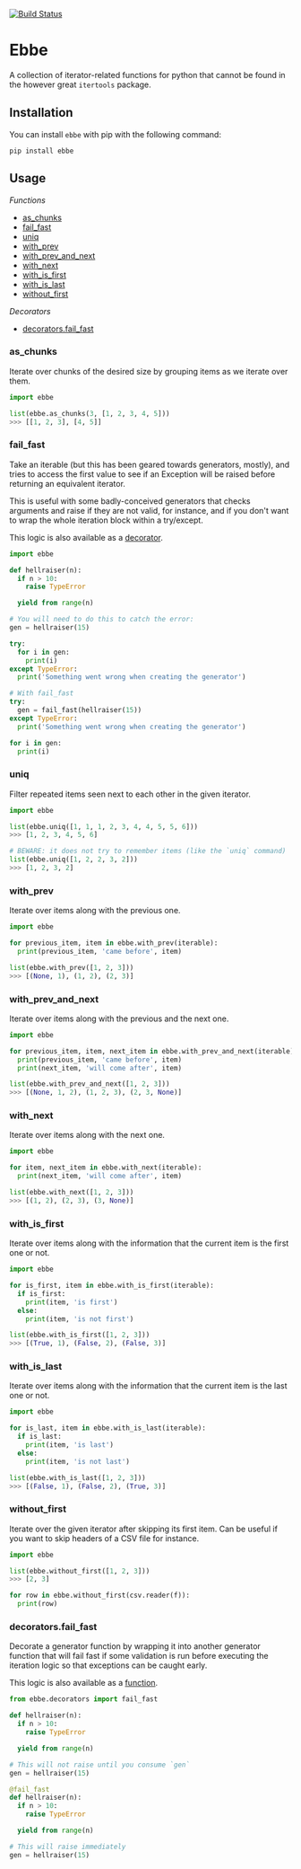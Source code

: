 [![Build Status](https://github.com/Yomguithereal/ebbe/workflows/Tests/badge.svg)](https://github.com/Yomguithereal/ebbe/actions)

# Ebbe

A collection of iterator-related functions for python that cannot be found in the however great `itertools` package.

## Installation

You can install `ebbe` with pip with the following command:

```
pip install ebbe
```

## Usage

*Functions*

* [as_chunks](#as_chunks)
* [fail_fast](#fail_fast)
* [uniq](#uniq)
* [with_prev](#with_prev)
* [with_prev_and_next](#with_prev_and_next)
* [with_next](#with_next)
* [with_is_first](#with_is_first)
* [with_is_last](#with_is_last)
* [without_first](#without_first)

*Decorators*

* [decorators.fail_fast](#decoratorsfail_fast)

### as_chunks

Iterate over chunks of the desired size by grouping items as we iterate over them.

```python
import ebbe

list(ebbe.as_chunks(3, [1, 2, 3, 4, 5]))
>>> [[1, 2, 3], [4, 5]]
```

### fail_fast

Take an iterable (but this has been geared towards generators, mostly), and tries to access the first value to see if an Exception will be raised before returning an equivalent iterator.

This is useful with some badly-conceived generators that checks arguments and raise if they are not valid, for instance, and if you don't want to wrap the whole iteration block within a try/except.

This logic is also available as a [decorator](#failfastdecorator).

```python
import ebbe

def hellraiser(n):
  if n > 10:
    raise TypeError

  yield from range(n)

# You will need to do this to catch the error:
gen = hellraiser(15)

try:
  for i in gen:
    print(i)
except TypeError:
  print('Something went wrong when creating the generator')

# With fail_fast
try:
  gen = fail_fast(hellraiser(15))
except TypeError:
  print('Something went wrong when creating the generator')

for i in gen:
  print(i)
```

### uniq

Filter repeated items seen next to each other in the given iterator.

```python
import ebbe

list(ebbe.uniq([1, 1, 1, 2, 3, 4, 4, 5, 5, 6]))
>>> [1, 2, 3, 4, 5, 6]

# BEWARE: it does not try to remember items (like the `uniq` command)
list(ebbe.uniq([1, 2, 2, 3, 2]))
>>> [1, 2, 3, 2]
```

### with_prev

Iterate over items along with the previous one.

```python
import ebbe

for previous_item, item in ebbe.with_prev(iterable):
  print(previous_item, 'came before', item)

list(ebbe.with_prev([1, 2, 3]))
>>> [(None, 1), (1, 2), (2, 3)]
```

### with_prev_and_next

Iterate over items along with the previous and the next one.

```python
import ebbe

for previous_item, item, next_item in ebbe.with_prev_and_next(iterable):
  print(previous_item, 'came before', item)
  print(next_item, 'will come after', item)

list(ebbe.with_prev_and_next([1, 2, 3]))
>>> [(None, 1, 2), (1, 2, 3), (2, 3, None)]
```

### with_next

Iterate over items along with the next one.

```python
import ebbe

for item, next_item in ebbe.with_next(iterable):
  print(next_item, 'will come after', item)

list(ebbe.with_next([1, 2, 3]))
>>> [(1, 2), (2, 3), (3, None)]
```

### with_is_first

Iterate over items along with the information that the current item is the first one or not.

```python
import ebbe

for is_first, item in ebbe.with_is_first(iterable):
  if is_first:
    print(item, 'is first')
  else:
    print(item, 'is not first')

list(ebbe.with_is_first([1, 2, 3]))
>>> [(True, 1), (False, 2), (False, 3)]
```

### with_is_last

Iterate over items along with the information that the current item is the last one or not.

```python
import ebbe

for is_last, item in ebbe.with_is_last(iterable):
  if is_last:
    print(item, 'is last')
  else:
    print(item, 'is not last')

list(ebbe.with_is_last([1, 2, 3]))
>>> [(False, 1), (False, 2), (True, 3)]
```

### without_first

Iterate over the given iterator after skipping its first item. Can be useful if you want to skip headers of a CSV file for instance.

```python
import ebbe

list(ebbe.without_first([1, 2, 3]))
>>> [2, 3]

for row in ebbe.without_first(csv.reader(f)):
  print(row)
```

### decorators.fail_fast

Decorate a generator function by wrapping it into another generator function that will fail fast if some validation is run before executing the iteration logic so that exceptions can be caught early.

This logic is also available as a [function](#failfast).

```python
from ebbe.decorators import fail_fast

def hellraiser(n):
  if n > 10:
    raise TypeError

  yield from range(n)

# This will not raise until you consume `gen`
gen = hellraiser(15)

@fail_fast
def hellraiser(n):
  if n > 10:
    raise TypeError

  yield from range(n)

# This will raise immediately
gen = hellraiser(15)
```
